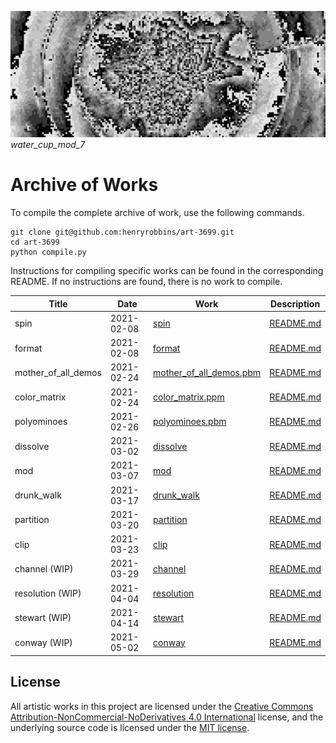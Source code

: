![banner](banner.png)
*water_cup_mod_7*

# Archive of Works

To compile the complete archive of work, use the following commands.

```
git clone git@github.com:henryrobbins/art-3699.git
cd art-3699
python compile.py
```

Instructions for compiling specific works can be found in the corresponding
README. If no instructions are found, there is no work to compile.

| Title | Date | Work | Description |
|-------|------|------|-------------|
| spin | 2021-02-08 | [spin](spin) | [README.md](spin/README.md) |
| format | 2021-02-08 | [format](format) | [README.md](format/README.md) |
| mother_of_all_demos | 2021-02-24 | [mother_of_all_demos.pbm](netpbm/mother_of_all_demos/mother_of_all_demos.pbm) | [README.md](netpbm/mother_of_all_demos/README.md) |
| color_matrix | 2021-02-24 | [color_matrix.ppm](netpbm/color_matrix/color_matrix.ppm) | [README.md](netpbm/color_matrix/README.md) |
| polyominoes | 2021-02-26 | [polyominoes.pbm](netpbm/polyominoes/polyominoes.pbm) | [README.md](netpbm/polyominoes/README.md) |
| dissolve | 2021-03-02 | [dissolve](netpbm/dissolve) | [README.md](netpbm/dissolve/README.md) |
| mod | 2021-03-07 | [mod](netpbm/mod) | [README.md](netpbm/mod/README.md) |
| drunk_walk | 2021-03-17 | [drunk_walk](netpbm/drunk_walk) | [README.md](netpbm/drunk_walk/README.md) |
| partition | 2021-03-20 | [partition](netpbm/partition) | [README.md](netpbm/partition/README.md) |
| clip | 2021-03-23 | [clip](netpbm/clip) | [README.md](netpbm/clip/README.md) |
| channel (WIP) | 2021-03-29 | [channel](netpbm/channel) | [README.md](netpbm/channel/README.md) |
| resolution (WIP) | 2021-04-04 | [resolution](netpbm/resolution) | [README.md](netpbm/resolution/README.md) |
| stewart (WIP) | 2021-04-14 | [stewart](animation/stewart) | [README.md](animation/stewart/README.md) |
| conway (WIP) | 2021-05-02 | [conway](netpbm/conway) | [README.md](netpbm/conway/README.md) |


## License

All artistic works in this project are licensed under the [Creative Commons Attribution-NonCommercial-NoDerivatives 4.0 International](https://creativecommons.org/licenses/by-nc-nd/4.0/) license, and the underlying source code is licensed
under the [MIT license](LICENSE.md).
